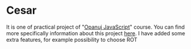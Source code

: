 # Cesar

It is one of practical project of "[Opanuj JavaScript](https://przeprogramowani.pl/kurs-javascript/)" course.
You can find more specifically information about this project [here](https://przeprogramowani.pl/opanuj_javascript-szyfr_cezara.pdf). I have added some extra features, for example possibility to choose ROT
